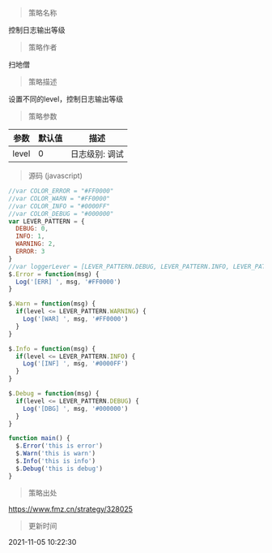 
> 策略名称

控制日志输出等级

> 策略作者

扫地僧

> 策略描述

设置不同的level，控制日志输出等级

> 策略参数



|参数|默认值|描述|
|----|----|----|
|level|0|日志级别: 调试|信息|警告|错误|


> 源码 (javascript)

``` javascript
//var COLOR_ERROR = "#FF0000"
//var COLOR_WARN = "#FF0000"
//var COLOR_INFO = "#0000FF"
//var COLOR_DEBUG = "#000000"
var LEVER_PATTERN = {
  DEBUG: 0,
  INFO: 1,
  WARNING: 2,
  ERROR: 3
}
//var loggerLever = [LEVER_PATTERN.DEBUG, LEVER_PATTERN.INFO, LEVER_PATTERN.WARNING, LEVER_PATTERN.ERROR][level]
$.Error = function(msg) {
  Log('[ERR] ', msg, '#FF0000')
}

$.Warn = function(msg) {
  if(level <= LEVER_PATTERN.WARNING) {
    Log('[WAR] ', msg, '#FF0000')
  }  
}

$.Info = function(msg) {
  if(level <= LEVER_PATTERN.INFO) {
    Log('[INF] ', msg, '#0000FF')
  }
}

$.Debug = function(msg) {
  if(level <= LEVER_PATTERN.DEBUG) {
    Log('[DBG] ', msg, '#000000')
  }
}

function main() {
  $.Error('this is error')
  $.Warn('this is warn')
  $.Info('this is info')
  $.Debug('this is debug')
}

```

> 策略出处

https://www.fmz.cn/strategy/328025

> 更新时间

2021-11-05 10:22:30

